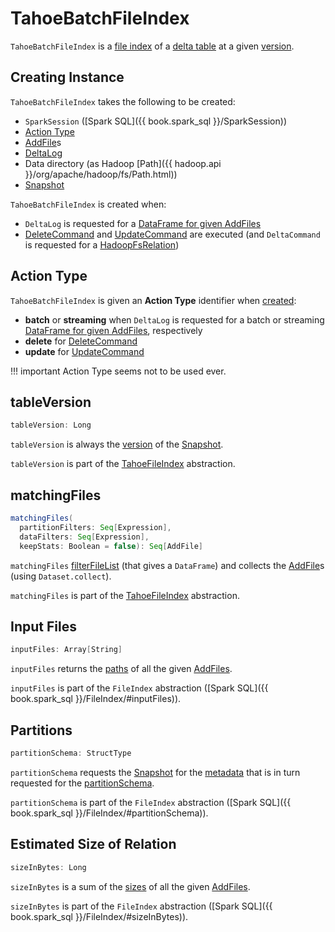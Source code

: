 # TahoeBatchFileIndex

`TahoeBatchFileIndex` is a [file index](TahoeFileIndex.md) of a [delta table](#deltaLog) at a given [version](#snapshot).

## Creating Instance

`TahoeBatchFileIndex` takes the following to be created:

* <span id="spark"> `SparkSession` ([Spark SQL]({{ book.spark_sql }}/SparkSession))
* [Action Type](#actionType)
* <span id="addFiles"> [AddFile](AddFile.md)s
* <span id="deltaLog"> [DeltaLog](DeltaLog.md)
* <span id="path"> Data directory (as Hadoop [Path]({{ hadoop.api }}/org/apache/hadoop/fs/Path.html))
* <span id="snapshot"> [Snapshot](Snapshot.md)

`TahoeBatchFileIndex` is created when:

* `DeltaLog` is requested for a [DataFrame for given AddFiles](DeltaLog.md#createDataFrame)
* [DeleteCommand](commands/DeleteCommand.md) and [UpdateCommand](commands/UpdateCommand.md) are executed (and `DeltaCommand` is requested for a [HadoopFsRelation](commands/DeltaCommand.md#buildBaseRelation))

## <span id="actionType"> Action Type

`TahoeBatchFileIndex` is given an **Action Type** identifier when [created](#creating-instance):

* **batch** or **streaming** when `DeltaLog` is requested for a batch or streaming [DataFrame for given AddFiles](DeltaLog.md#createDataFrame), respectively
* **delete** for [DeleteCommand](commands/DeleteCommand.md)
* **update** for [UpdateCommand](commands/UpdateCommand.md)

!!! important
    Action Type seems not to be used ever.

## <span id="tableVersion"> tableVersion

```scala
tableVersion: Long
```

`tableVersion` is always the [version](Snapshot.md#version) of the [Snapshot](#snapshot).

`tableVersion` is part of the [TahoeFileIndex](TahoeFileIndex.md#tableVersion) abstraction.

## <span id="matchingFiles"> matchingFiles

```scala
matchingFiles(
  partitionFilters: Seq[Expression],
  dataFilters: Seq[Expression],
  keepStats: Boolean = false): Seq[AddFile]
```

`matchingFiles` [filterFileList](DeltaLog.md#filterFileList) (that gives a `DataFrame`) and collects the [AddFile](AddFile.md)s (using `Dataset.collect`).

`matchingFiles` is part of the [TahoeFileIndex](TahoeFileIndex.md#matchingFiles) abstraction.

## <span id="inputFiles"> Input Files

```scala
inputFiles: Array[String]
```

`inputFiles` returns the [paths](AddFile.md#path) of all the given [AddFiles](#addFiles).

`inputFiles` is part of the `FileIndex` abstraction ([Spark SQL]({{ book.spark_sql }}/FileIndex/#inputFiles)).

## <span id="partitionSchema"> Partitions

```scala
partitionSchema: StructType
```

`partitionSchema` requests the [Snapshot](#snapshot) for the [metadata](Snapshot.md#metadata) that is in turn requested for the [partitionSchema](Metadata.md#partitionSchema).

`partitionSchema` is part of the `FileIndex` abstraction ([Spark SQL]({{ book.spark_sql }}/FileIndex/#partitionSchema)).

## <span id="sizeInBytes"> Estimated Size of Relation

```scala
sizeInBytes: Long
```

`sizeInBytes` is a sum of the [sizes](AddFile.md#size) of all the given [AddFiles](#addFiles).

`sizeInBytes` is part of the `FileIndex` abstraction ([Spark SQL]({{ book.spark_sql }}/FileIndex/#sizeInBytes)).
